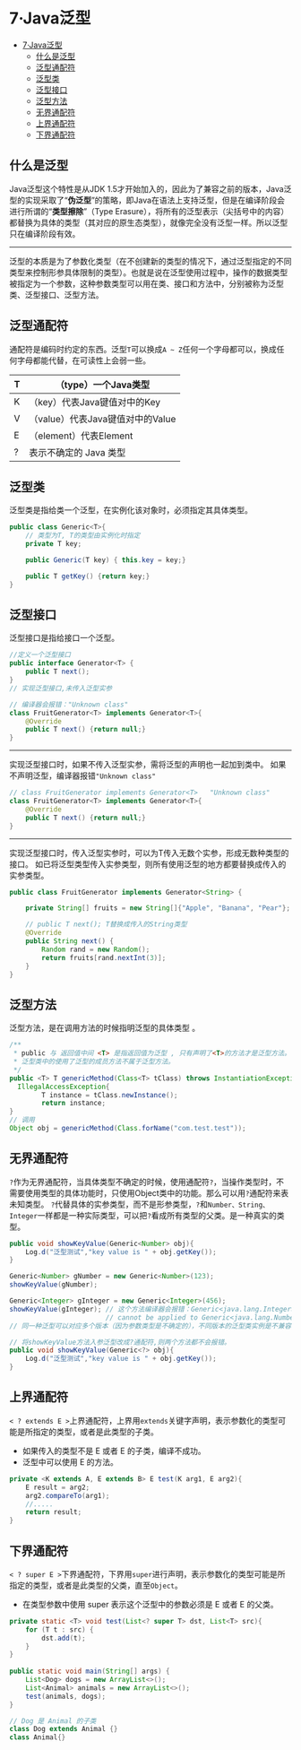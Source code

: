 # 7·Java泛型

- [7·Java泛型](#7java泛型)
  - [什么是泛型](#什么是泛型)
  - [泛型通配符](#泛型通配符)
  - [泛型类](#泛型类)
  - [泛型接口](#泛型接口)
  - [泛型方法](#泛型方法)
  - [无界通配符](#无界通配符)
  - [上界通配符](#上界通配符)
  - [下界通配符](#下界通配符)

## 什么是泛型
Java泛型这个特性是从JDK 1.5才开始加入的，因此为了兼容之前的版本，Java泛型的实现采取了“**伪泛型**”的策略，即Java在语法上支持泛型，但是在编译阶段会进行所谓的“**类型擦除**”（Type Erasure），将所有的泛型表示（尖括号中的内容）都替换为具体的类型（其对应的原生态类型），就像完全没有泛型一样。所以泛型只在编译阶段有效。

---

泛型的本质是为了参数化类型（在不创建新的类型的情况下，通过泛型指定的不同类型来控制形参具体限制的类型）。也就是说在泛型使用过程中，操作的数据类型被指定为一个参数，这种参数类型可以用在类、接口和方法中，分别被称为泛型类、泛型接口、泛型方法。

## 泛型通配符
通配符是编码时约定的东西。泛型`T`可以换成`A ~ Z`任何一个字母都可以，换成任何字母都能代替，在可读性上会弱一些。

| T | （type）一个Java类型 |
| --- | --- |
| K | （key）代表Java键值对中的Key |
| V | （value）代表Java键值对中的Value |
| E | （element）代表Element |
| ? | 表示不确定的 Java 类型 |

## 泛型类
泛型类是指给类一个泛型，在实例化该对象时，必须指定其具体类型。
```java
public class Generic<T>{ 
    // 类型为T, T的类型由实例化时指定  
    private T key;

    public Generic(T key) { this.key = key;}

    public T getKey() {return key;}
}
```

## 泛型接口
泛型接口是指给接口一个泛型。
```java
//定义一个泛型接口
public interface Generator<T> {
    public T next();
}
// 实现泛型接口,未传入泛型实参

// 编译器会报错："Unknown class"
class FruitGenerator<T> implements Generator<T>{
    @Override
    public T next() {return null;}
}
```

---

实现泛型接口时，如果不传入泛型实参，需将泛型的声明也一起加到类中。
如果不声明泛型，编译器报错`"Unknown class"`
```java
// class FruitGenerator implements Generator<T>   "Unknown class"
class FruitGenerator<T> implements Generator<T>{
    @Override
    public T next() {return null;}
}
```

---

实现泛型接口时，传入泛型实参时，可以为T传入无数个实参，形成无数种类型的接口。
如已将泛型类型传入实参类型，则所有使用泛型的地方都要替换成传入的实参类型。

```java
public class FruitGenerator implements Generator<String> {

    private String[] fruits = new String[]{"Apple", "Banana", "Pear"};

    // public T next(); T替换成传入的String类型
    @Override
    public String next() {
        Random rand = new Random();
        return fruits[rand.nextInt(3)];
    }
}
```

## 泛型方法
泛型方法，是在调用方法的时候指明泛型的具体类型 。
```java
/**
 * public 与 返回值中间 <T> 是指返回值为泛型 , 只有声明了<T>的方法才是泛型方法。
 * 泛型类中的使用了泛型的成员方法不属于泛型方法。
 */
public <T> T genericMethod(Class<T> tClass) throws InstantiationException ,
  IllegalAccessException{
        T instance = tClass.newInstance();
        return instance;
}
// 调用
Object obj = genericMethod(Class.forName("com.test.test"));
```

## 无界通配符
`?`作为无界通配符，当具体类型不确定的时候，使用通配符`?`，当操作类型时，不需要使用类型的具体功能时，只使用Object类中的功能。那么可以用`?`通配符来表未知类型。
`?`代替具体的实参类型，而不是形参类型，`?`和`Number、String、Integer`一样都是一种实际类型，可以把`?`看成所有类型的父类。是一种真实的类型。

```java
public void showKeyValue(Generic<Number> obj){
    Log.d("泛型测试","key value is " + obj.getKey());
}

Generic<Number> gNumber = new Generic<Number>(123);
showKeyValue(gNumber);

Generic<Integer> gInteger = new Generic<Integer>(456);
showKeyValue(gInteger); // 这个方法编译器会报错：Generic<java.lang.Integer> 
						// cannot be applied to Generic<java.lang.Number>
// 同一种泛型可以对应多个版本（因为参数类型是不确定的），不同版本的泛型类实例是不兼容的。

// 将showKeyValue方法入参泛型改成?通配符,则两个方法都不会报错。
public void showKeyValue(Generic<?> obj){
    Log.d("泛型测试","key value is " + obj.getKey());
}
```

## 上界通配符 
`< ? extends E >`上界通配符，上界用`extends`关键字声明，表示参数化的类型可能是所指定的类型，或者是此类型的子类。

- 如果传入的类型不是 E 或者 E 的子类，编译不成功。
- 泛型中可以使用 E 的方法。

```java
private <K extends A, E extends B> E test(K arg1, E arg2){
    E result = arg2;
    arg2.compareTo(arg1);
    //.....
    return result;
}
```

## 下界通配符
`< ? super E >`下界通配符，下界用`super`进行声明，表示参数化的类型可能是所指定的类型，或者是此类型的父类，直至`Object`。

- 在类型参数中使用 super 表示这个泛型中的参数必须是 E 或者 E 的父类。

```java
private static <T> void test(List<? super T> dst, List<T> src){
    for (T t : src) {
        dst.add(t);
    }
}
 
public static void main(String[] args) {
    List<Dog> dogs = new ArrayList<>();
    List<Animal> animals = new ArrayList<>();
    test(animals, dogs);
}

// Dog 是 Animal 的子类
class Dog extends Animal {}
class Animal{}
```
